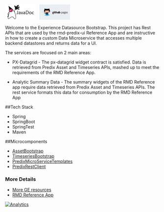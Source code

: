 <a href="http://predixdev.github.io/rmd-datasource/javadocs/index.html" target="_blank" >
	<img height="50px" width="100px" src="images/javadoc.png" alt="view javadoc"></a>
&nbsp;
<a href="http://predixdev.github.io/rmd-datasource" target="_blank">
	<img height="50px" width="100px" src="images/pages.jpg" alt="view github pages">
</a>

Welcome to the Experience Datasource Bootstrap.  This project has Rest APIs that are used by the rmd-predix-ui Reference App and are instructive in how to create a custom Data Microservice that accesses multiple backend datastores and returns data for a UI. 

The services are focused on 2 main areas:   

- PX-Datagrid - The px-datagrid widget contract is satisfied.  Data is retrieved from Predix Asset and Timeseries APIs, mashed up to meet the requirements of the RMD Reference App.
 
- Analytic Summary Data - The summary widgets of the RMD Reference app require data retrieved from Predix Asset and Timeseries APIs.  The rest service formats this data for consumption by the RMD Reference App

##Tech Stack
- Spring
- SpringBoot
- SpringTest
- Maven

##Microcomponents
- [AssetBootstrap](https://github.com/predixdev/asset-bootstrap)
- [TimeseriesBootstrap](https://github.com/predixdev/timeseries-bootstrap)
- [PredixMicroServiceTemplates](https://github.com/predixdev/predix-microservice-templates)
- [PredixRestClient](https://github.com/predixdev/predix-rest-client)

### More Details
* [More GE resources](https://github.com/PredixDev/predix-rmd-ref-app/blob/master/docs/resources.md)
* [RMD Reference App](http://github.com/predixdev/predix-rmd-ref-app)

[![Analytics](https://ga-beacon.appspot.com/UA-82773213-1/rmd-datasource/readme?pixel)](https://github.com/PredixDev)
